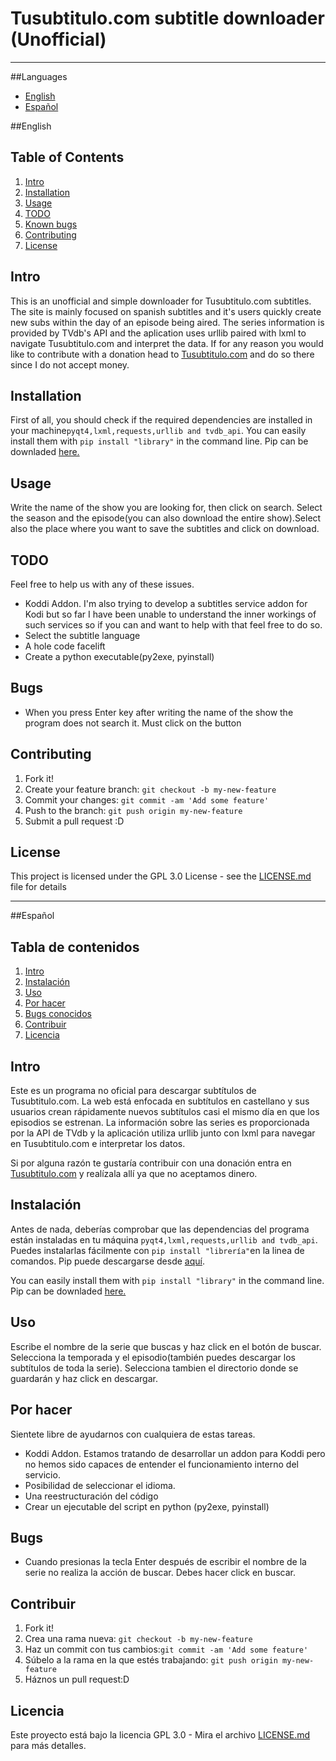 # Tusubtitulo.com subtitle downloader (Unofficial)

----------

##Languages
* [English](#english)
* [Español](#español)




##English

## Table of Contents
1. [Intro](#intro)
1. [Installation](#installation)
1. [Usage](#usage)
1. [TODO](#todo)
1. [Known bugs](#bugs)
1. [Contributing](#contributing)
1. [License](#license)

## Intro
This is an unofficial and simple downloader for Tusubtitulo.com subtitles. The site is mainly focused on spanish subtitles and it's users quickly create new subs within the day of an episode being aired.
The series information is provided by TVdb's API and the aplication uses urllib paired with lxml to navigate Tusubtitulo.com and interpret the data.
If for any reason you would like to contribute with a donation head to [Tusubtitulo.com](https://Tusubtitulo.com/) and do so there since I do not accept money.


## Installation
First of all, you should check if the required dependencies are installed in your machine`pyqt4,lxml,requests,urllib and tvdb_api`. You can easily install them with `pip install "library"` in the command line. Pip can be downladed [here.](http://www.pip-installer.org/en/latest/installing.html)


## Usage
Write the name of the show you are looking for, then click on search. Select the season and the episode(you can also download the entire show).Select also the place where you want to save the subtitles and click on download.

## TODO
Feel free to help us with any of these issues.

- Koddi Addon. I'm also trying to develop a subtitles service addon for Kodi but so far I have been unable to understand the inner workings of such services so if you can and want to help with that feel free to do so.
- Select the subtitle language
- A hole code facelift
- Create a python executable(py2exe, pyinstall)

## Bugs
- When you press Enter key after writing the name of the show the program does not search it. Must click on the button

## Contributing

1. Fork it!
2. Create your feature branch: `git checkout -b my-new-feature`
3. Commit your changes: `git commit -am 'Add some feature'`
4. Push to the branch: `git push origin my-new-feature`
5. Submit a pull request :D

## License
This project is licensed under the GPL 3.0 License - see the [LICENSE.md](LICENSE.md) file for details


----------

##Español

## Tabla de contenidos
1. [Intro](#intro)
1. [Instalación](#instalación)
1. [Uso](#uso)
1. [Por hacer](#porhacer)
1. [Bugs conocidos](#bugs)
1. [Contribuir](#contribuir)
1. [Licencia](#licencia)

## Intro
Este es un  programa no oficial  para descargar subtítulos de Tusubtitulo.com. La web está enfocada en subtítulos en castellano y sus usuarios crean rápidamente nuevos subtítulos casi el mismo día en que los episodios se estrenan. La información sobre las series es proporcionada por la API de TVdb y la aplicación utiliza urllib junto con lxml para navegar en Tusubtitulo.com e interpretar los datos.

Si por alguna razón te gustaría contribuir con una donación entra en [Tusubtitulo.com](https://Tusubtitulo.com/) y realízala allí ya que no aceptamos dinero.



## Instalación
Antes de nada, deberías comprobar que las dependencias del programa están instaladas en tu máquina `pyqt4,lxml,requests,urllib and tvdb_api`. Puedes instalarlas fácilmente con `pip install "librería"`en la linea de comandos. Pip puede descargarse desde [aquí](http://www.pip-installer.org/en/latest/installing.html).

 You can easily install them with `pip install "library"` in the command line. Pip can be downladed [here.](http://www.pip-installer.org/en/latest/installing.html)


## Uso
Escribe el nombre de la serie que buscas y haz click en el botón de buscar. Selecciona la temporada y el episodio(también puedes descargar los subtítulos de toda la serie). Selecciona tambien el directorio donde se guardarán y haz click en descargar.

## Por hacer
Sientete libre de ayudarnos con cualquiera de estas tareas.

- Koddi Addon. Estamos tratando de desarrollar un addon para Koddi pero no hemos sido capaces de entender el funcionamiento interno del servicio.
- Posibilidad de seleccionar el idioma.
- Una reestructuración del código
- Crear un ejecutable del script en python (py2exe, pyinstall)

## Bugs
- Cuando presionas la tecla Enter después de escribir el nombre de la serie no realiza la acción de buscar. Debes hacer click en buscar.

## Contribuir

1. Fork it!
2. Crea una rama nueva: `git checkout -b my-new-feature`
3. Haz un commit con tus cambios:`git commit -am 'Add some feature'`
4. Súbelo a la rama en la que estés trabajando: `git push origin my-new-feature`
5. Háznos un pull request:D

## Licencia
Este proyecto está bajo la licencia GPL 3.0 - Mira el archivo [LICENSE.md](LICENSE.md) para más detalles.


